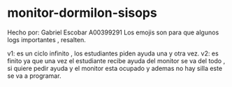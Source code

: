 # monitor-dormilon-sisops

Hecho por: Gabriel Escobar A00399291
Los emojis son para que algunos logs importantes , resalten.

v1: es un ciclo infinito , los estudiantes piden ayuda una y otra vez.
v2: es finito ya que una vez el estudiante recibe ayuda del monitor se va del todo , si quiere pedir ayuda y el monitor esta ocupado y ademas no hay silla este se va a programar.